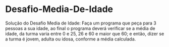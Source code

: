 # Desafio-Media-De-Idade
Solução do Desafio Media de Idade: Faça um programa que peça para 3 pessoas a sua idade, ao final o programa deverá verificar se a média de idade, 
da turma varia entre 0 e 25, 26 e 60 e maior que 60; e então, dizer se a turma é jovem, adulta ou idosa, conforme a média calculada.
